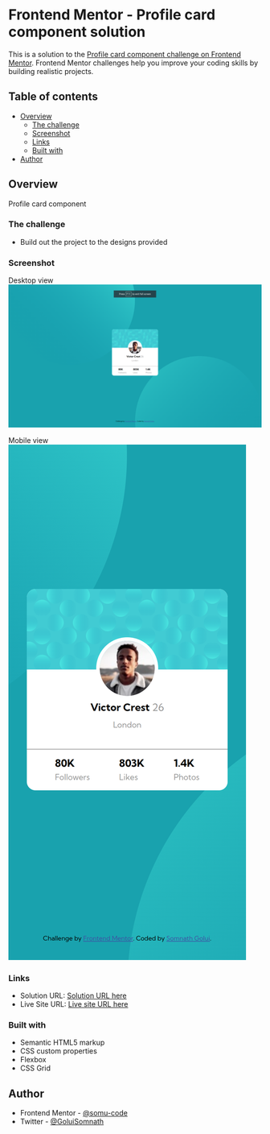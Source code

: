 # Frontend Mentor - Profile card component solution

This is a solution to the [Profile card component challenge on Frontend Mentor](https://www.frontendmentor.io/challenges/profile-card-component-cfArpWshJ). Frontend Mentor challenges help you improve your coding skills by building realistic projects.

## Table of contents

- [Overview](#overview)
  - [The challenge](#the-challenge)
  - [Screenshot](#screenshot)
  - [Links](#links)
  - [Built with](#built-with)
- [Author](#author)

## Overview

Profile card component

### The challenge

- Build out the project to the designs provided

### Screenshot

Desktop view
![](./screenshots/desktop-view.png)

Mobile view
![](./screenshots/mobile-view.png)

### Links

- Solution URL: [Solution URL here](https://www.frontendmentor.io/solutions/profile-card-component-m6z2H3g7KQ)
- Live Site URL: [Live site URL here](https://profile-card-component-dnr.pages.dev/)

### Built with

- Semantic HTML5 markup
- CSS custom properties
- Flexbox
- CSS Grid

## Author

- Frontend Mentor - [@somu-code](https://www.frontendmentor.io/profile/somu-code)
- Twitter - [@GoluiSomnath](https://www.twitter.com/GoluiSomnath)
